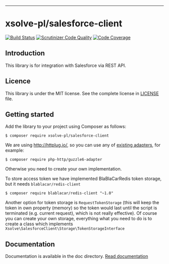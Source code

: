 ----------
# xsolve-pl/salesforce-client 

[![Build Status](https://travis-ci.com/xsolve-pl/salesforce-client.svg?token=39Kpq1nqZvx3q3ACdTHo&branch=master)](https://travis-ci.com/xsolve-pl/salesforce-client)
[![Scrutinizer Code Quality](https://scrutinizer-ci.com/g/xsolve-pl/salesforce-client/badges/quality-score.png?b=master)](https://scrutinizer-ci.com/g/xsolve-pl/salesforce-client/?branch=master)
[![Code Coverage](https://scrutinizer-ci.com/g/xsolve-pl/salesforce-client/badges/coverage.png?b=master)](https://scrutinizer-ci.com/g/xsolve-pl/salesforce-client/?branch=master)

## Introduction
This library is for integration with Salesforce via REST API.

## Licence
This library is under the MIT license. See the complete license in [LICENSE](LICENSE) file.

## Getting started

Add the library to your project using Composer as follows:
```
$ composer require xsolve-pl/salesforce-client
```
We are using http://httplug.io/, so you can use any of [existing adapters](https://packagist.org/providers/php-http/client-implementation), for example:
```
$ composer require php-http/guzzle6-adapter
```
Otherwise you need to create your own implementation.

To store access token we have implemented BlaBlaCarRedis token storage, but it needs `blablacar/redis-client`
```
$ composer require blablacar/redis-client "~1.0"
```
Another option for token storage is `RequestTokenStorage` (this will keep the token in own property (memory) so the token would last until the script is terminated (e.g. current request), which is not really effective). Of course you can create your own storage, everything what you need to do is to create a class which implements `Xsolve\SalesforceClient\Storage\TokenStorageInterface`

## Documentation
Documentation is available in the doc directory.
[Read documentation](doc/README.md)
